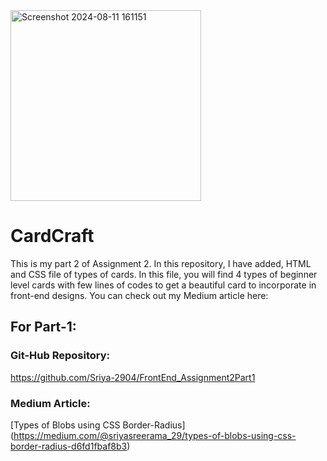 
<img width="305" alt="Screenshot 2024-08-11 161151" src="https://github.com/user-attachments/assets/0940d97c-f674-46b9-ae04-3ca6d69382af">

# CardCraft

This is my part 2 of Assignment 2. In this repository, I have added, HTML and CSS file of types of cards. In this file, you will find 4 types of beginner level cards with few lines of codes to get a beautiful card to incorporate in front-end designs.
You can check out my Medium article here: 

## For Part-1: 
### Git-Hub Repository: 
https://github.com/Sriya-2904/FrontEnd_Assignment2Part1
### Medium Article:
[Types of Blobs using CSS Border-Radius] (https://medium.com/@sriyasreerama_29/types-of-blobs-using-css-border-radius-d6fd1fbaf8b3)
